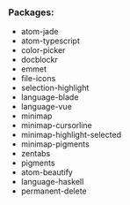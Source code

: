 ### Packages:
- atom-jade
- atom-typescript
- color-picker
- docblockr
- emmet
- file-icons
- selection-highlight
- language-blade
- language-vue
- minimap
- minimap-cursorline
- minimap-highlight-selected
- minimap-pigments
- zentabs
- pigments
- atom-beautify
- language-haskell
- permanent-delete
